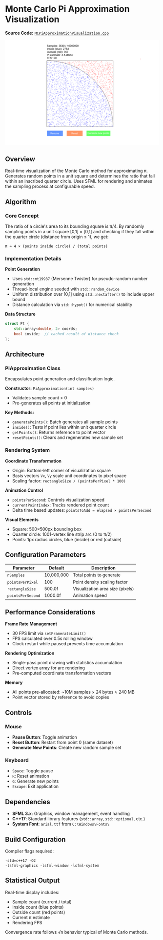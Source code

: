 # Monte Carlo Pi Approximation Visualization

**Source Code:** [`MCPiApproximationVisualization.cpp`](../../src/visualizations/MCPiApproximationVisualization.cpp)

![Monte Carlo Pi Approximation Screenshot](../../screenshots/screenshot.png)

## Overview

Real-time visualization of the Monte Carlo method for approximating π. Generates random points in a unit square and determines the ratio that fall within an inscribed quarter circle. Uses SFML for rendering and animates the sampling process at configurable speed.

## Algorithm

### Core Concept

The ratio of a circle's area to its bounding square is π/4. By randomly sampling points in a unit square [0,1] × [0,1] and checking if they fall within the quarter circle (distance from origin ≤ 1), we get:

```
π ≈ 4 × (points inside circle) / (total points)
```

### Implementation Details

**Point Generation**

- Uses `std::mt19937` (Mersenne Twister) for pseudo-random number generation
- Thread-local engine seeded with `std::random_device`
- Uniform distribution over [0,1] using `std::nextafter()` to include upper bound
- Distance calculation via `std::hypot()` for numerical stability

**Data Structure**

```cpp
struct Pt {
    std::array<double, 2> coords;
    bool inside;  // cached result of distance check
};
```

## Architecture

### PiApproximation Class

Encapsulates point generation and classification logic.

**Constructor:** `PiApproximation(int samples)`
- Validates sample count > 0
- Pre-generates all points at initialization

**Key Methods:**
- `generatePoints()`: Batch generates all sample points
- `inside()`: Tests if point lies within unit quarter circle
- `getPoints()`: Returns reference to point vector
- `resetPoints()`: Clears and regenerates new sample set

### Rendering System

**Coordinate Transformation**
- Origin: Bottom-left corner of visualization square
- Basis vectors `Vx`, `Vy` scale unit coordinates to pixel space
- Scaling factor: `rectangleSize / (pointsPerPixel * 100)`

**Animation Control**
- `pointsPerSecond`: Controls visualization speed
- `currentPointIndex`: Tracks rendered point count
- Delta time based updates: `pointsToAdd = elapsed × pointsPerSecond`

**Visual Elements**
- Square: 500×500px bounding box
- Quarter circle: 1001-vertex line strip arc (0 to π/2)
- Points: 1px radius circles, blue (inside) or red (outside)

## Configuration Parameters

| Parameter | Default | Description |
|-----------|---------|-------------|
| `nSamples` | 10,000,000 | Total points to generate |
| `pointsPerPixel` | 100 | Point density scaling factor |
| `rectangleSize` | 500.0f | Visualization area size (pixels) |
| `pointsPerSecond` | 1000.0f | Animation speed |

## Performance Considerations

**Frame Rate Management**
- 30 FPS limit via `setFramerateLimit()`
- FPS calculated over 0.5s rolling window
- Clock restart while paused prevents time accumulation

**Rendering Optimization**
- Single-pass point drawing with statistics accumulation
- Direct vertex array for arc rendering
- Pre-computed coordinate transformation vectors

**Memory**
- All points pre-allocated: ~10M samples × 24 bytes ≈ 240 MB
- Point vector stored by reference to avoid copies

## Controls

### Mouse
- **Pause Button**: Toggle animation
- **Reset Button**: Restart from point 0 (same dataset)
- **Generate New Points**: Create new random sample set

### Keyboard
- `Space`: Toggle pause
- `R`: Reset animation
- `G`: Generate new points
- `Escape`: Exit application

## Dependencies

- **SFML 3.x**: Graphics, window management, event handling
- **C++17**: Standard library features (`std::array`, `std::optional`, etc.)
- **System Font**: `arial.ttf` from `C:\Windows\Fonts\`

## Build Configuration

Compiler flags required:
```
-std=c++17 -O2
-lsfml-graphics -lsfml-window -lsfml-system
```

## Statistical Output

Real-time display includes:
- Sample count (current / total)
- Inside count (blue points)
- Outside count (red points)
- Current π estimate
- Rendering FPS

Convergence rate follows √n behavior typical of Monte Carlo methods.
